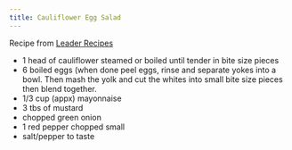 ```yaml
---
title: Cauliflower Egg Salad
---
```


Recipe from [Leader Recipes](https://leaderrecipes.com/best-cauliflower-salad/)

* 1 head of cauliflower steamed or boiled until tender in bite size pieces
* 6 boiled eggs (when done peel eggs, rinse and separate yokes into
  a bowl. Then mash the yolk and cut the whites into small bite size
  pieces then blend together.
* 1/3 cup (appx) mayonnaise
* 3 tbs of mustard
* chopped green onion
* 1 red pepper chopped small
* salt/pepper to taste
